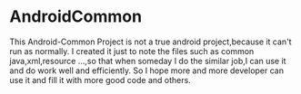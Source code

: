 # AndroidCommon
This Android-Common Project is not a true android project,because it can't run as normally.
I created it just to note the files such as common java,xml,resource ...,so that when someday I 
do the similar job,I can use it and do work well and efficiently.
So I hope more and more developer can use it and fill it with more good code and others. 

